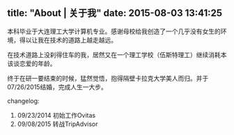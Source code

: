 title: "About | 关于我"
date: 2015-08-03 13:41:25
---
本科毕业于大连理工大学计算机专业。感谢母校给我创造了一个几乎没有女生的环境，得以让我在技术的道路上越走越远。   

在技术道路上没刹得住车的我，居然又在一个理工学校（伍斯特理工）继续消耗本该谈恋爱的年龄。

终于在研一要结束的时候，猛然觉悟，抱得隔壁卡拉克大学美人而归。并于07/26/2015结婚，完成人生一大步。

changelog:

1. 09/23/2014 初始工作Ovitas
2. 09/08/2015 转战TripAdvisor
